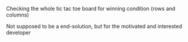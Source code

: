 Checking the whole tic tac toe board for winning condition (rows and columns)

Not supposed to be a end-solution, but for the motivated and interested developer
